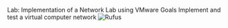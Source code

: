 Lab: Implementation of a Network Lab using VMware
Goals
Implement and test a virtual computer network
![Rufus](https://github.com/user-attachments/assets/e71d06ee-c4cb-4c46-ae5e-8aa883b974dd)
